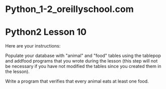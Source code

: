 # Python_1-2_oreillyschool.com
# Python2 Lesson 10
Here are your instructions:

Populate your database with "animal" and "food" tables using the tablepop and addfood programs that you wrote during the lesson (this step will not be necessary if you have not modified the tables since you created them in the lesson).

Write a program that verifies that every animal eats at least one food.

